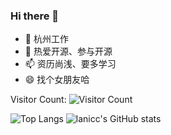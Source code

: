 ### Hi there 👋

- 🔭 杭州工作
- 👯 热爱开源、参与开源
- 📫 资历尚浅、要多学习
- 😄 找个女朋友哈

Visitor Count: ![Visitor Count](https://profile-counter.glitch.me/lanicc/count.svg)

![Top Langs](https://github-readme-stats.vercel.app/api/top-langs/?username=lanicc&layout=compact&theme=tokyonight)
![lanicc's GitHub stats](https://github-readme-stats.vercel.app/api?username=lanicc&show_icons=true&theme=tokyonight)
